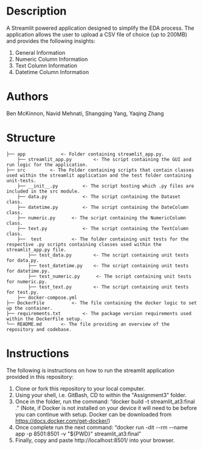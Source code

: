 # Description
A Streamlit powered application designed to simplify the EDA process. The application allows the user to upload a CSV file of choice (up to 200MB) and provides the following insights:
1) General Information
2) Numeric Column Information
3) Text Column Information
4) Datetime Column Information

# Authors
Ben McKinnon, Navid Mehnati, Shangqing Yang, Yaqing Zhang

# Structure
    ├── app     		<- Folder containing streamlit_app.py.
        ├── streamlit_app.py     	<- The script containing the GUI and run logic for the application.
    ├── src    		<- The Folder containing scripts that contain classes used within the streamlit application and the test folder containing unit-tests.
        ├── __init__.py     	<- The script hosting which .py files are included in the src module.
        ├── data.py     		<- The script containing the Dataset class.
        ├── datetime.py     	<- The script containing the DateColumn class.
        ├── numeric.py     	<- The script containing the NumericColumn class.
        ├── text.py     		<- The script containing the TextColumn class.
        ├──  test     		<- The folder containing unit tests for the respective .py scripts containing classes used within the streamlit_app.py file.
            ├── test_data.py     	<- The script containing unit tests for data.py.
            ├── test_datetime.py    <- The script containing unit tests for datetime.py.
            ├── test_numeric.py      <- The script containing unit tests for numeric.py.
            ├── test_text.py     	<- The script containing unit tests for test.py.
        ├── docker-compose.yml  
    ├── DockerFile     		<- The file containing the docker logic to set up the container.                        
    ├── requirements.txt     	<- The package version requirements used within the DockerFile setup.
    └── README.md     	<- The file providing an overview of the repository and codebase.

# Instructions
The following is instructions on how to run the streamlit application provided in this repository:
1) Clone or fork this repository to your local computer.
2) Using your shell, i.e. GitBash, CD to within the "Assignment3" folder.
3) Once in the folder, run the command:  “docker build -t streamlit_at3:final .” (Note, if Docker is not installed on your device it will need to be before you can continue with setup. Docker can be downloaded from https://docs.docker.com/get-docker/)
4) Once complete run the next command: “docker run -dit --rm --name app -p 8501:8501 -v "${PWD}"  streamlit_at3:final”
5) Finally, copy and paste http://localhost:8501/ into your browser.